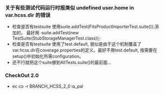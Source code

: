 ### 关于有些测试代码运行时报类似 undefined user.home in var.hcss.dir 的错误 ###

  * 检查是否有testsuite 使用suite.addTest(FitsProductImporterTest.suite());添加的， 最好用 ·suite.addTest(new TestSuite(StubStorageManagerTest.class));·
  * 检查是否有testsuite 使用了test.default, 貌似是由于这个机制覆盖了var.hcss.dir在coverage.properties的定义。最好不用test.default,  按需要在setup()中初始化所需configuration。
  * 还不行就把这个suite挪到AllTests.suite()的最前面...

### CheckOut 2.0 ###

  * ec co -r BRANCH\_HCSS\_2\_0 ia\_pal